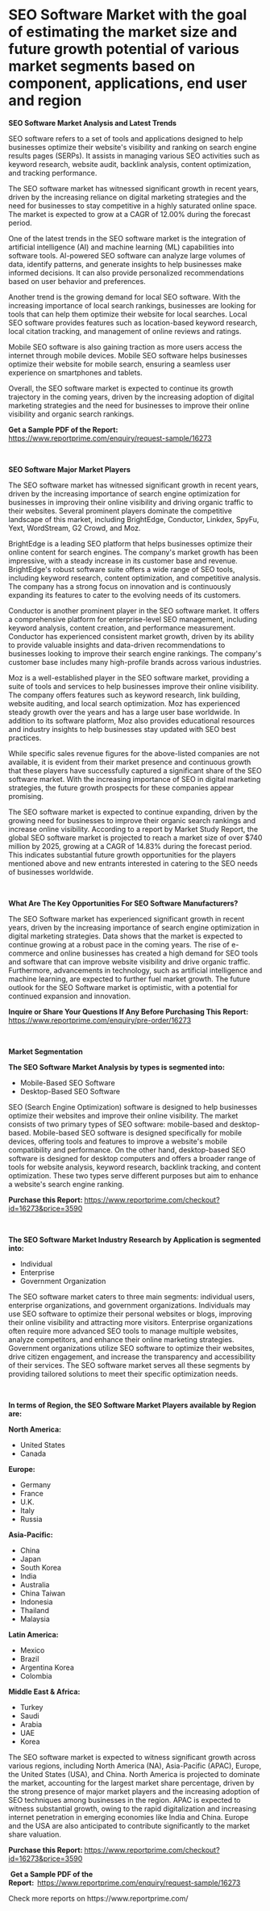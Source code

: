 <p><h1>SEO Software Market with the goal of estimating the market size and future growth potential of various market segments based on component, applications, end user and region</h1></p><p><strong>SEO Software Market Analysis and Latest Trends</strong></p>
<p><p>SEO software refers to a set of tools and applications designed to help businesses optimize their website's visibility and ranking on search engine results pages (SERPs). It assists in managing various SEO activities such as keyword research, website audit, backlink analysis, content optimization, and tracking performance.</p><p>The SEO software market has witnessed significant growth in recent years, driven by the increasing reliance on digital marketing strategies and the need for businesses to stay competitive in a highly saturated online space. The market is expected to grow at a CAGR of 12.00% during the forecast period.</p><p>One of the latest trends in the SEO software market is the integration of artificial intelligence (AI) and machine learning (ML) capabilities into software tools. AI-powered SEO software can analyze large volumes of data, identify patterns, and generate insights to help businesses make informed decisions. It can also provide personalized recommendations based on user behavior and preferences.</p><p>Another trend is the growing demand for local SEO software. With the increasing importance of local search rankings, businesses are looking for tools that can help them optimize their website for local searches. Local SEO software provides features such as location-based keyword research, local citation tracking, and management of online reviews and ratings.</p><p>Mobile SEO software is also gaining traction as more users access the internet through mobile devices. Mobile SEO software helps businesses optimize their website for mobile search, ensuring a seamless user experience on smartphones and tablets.</p><p>Overall, the SEO software market is expected to continue its growth trajectory in the coming years, driven by the increasing adoption of digital marketing strategies and the need for businesses to improve their online visibility and organic search rankings.</p></p>
<p><strong>Get a Sample PDF of the Report:&nbsp;</strong> <a href="https://www.reportprime.com/enquiry/request-sample/16273">https://www.reportprime.com/enquiry/request-sample/16273</a></p>
<p>&nbsp;</p>
<p><strong>SEO Software Major Market Players</strong></p>
<p><p>The SEO software market has witnessed significant growth in recent years, driven by the increasing importance of search engine optimization for businesses in improving their online visibility and driving organic traffic to their websites. Several prominent players dominate the competitive landscape of this market, including BrightEdge, Conductor, Linkdex, SpyFu, Yext, WordStream, G2 Crowd, and Moz.</p><p>BrightEdge is a leading SEO platform that helps businesses optimize their online content for search engines. The company's market growth has been impressive, with a steady increase in its customer base and revenue. BrightEdge's robust software suite offers a wide range of SEO tools, including keyword research, content optimization, and competitive analysis. The company has a strong focus on innovation and is continuously expanding its features to cater to the evolving needs of its customers.</p><p>Conductor is another prominent player in the SEO software market. It offers a comprehensive platform for enterprise-level SEO management, including keyword analysis, content creation, and performance measurement. Conductor has experienced consistent market growth, driven by its ability to provide valuable insights and data-driven recommendations to businesses looking to improve their search engine rankings. The company's customer base includes many high-profile brands across various industries.</p><p>Moz is a well-established player in the SEO software market, providing a suite of tools and services to help businesses improve their online visibility. The company offers features such as keyword research, link building, website auditing, and local search optimization. Moz has experienced steady growth over the years and has a large user base worldwide. In addition to its software platform, Moz also provides educational resources and industry insights to help businesses stay updated with SEO best practices.</p><p>While specific sales revenue figures for the above-listed companies are not available, it is evident from their market presence and continuous growth that these players have successfully captured a significant share of the SEO software market. With the increasing importance of SEO in digital marketing strategies, the future growth prospects for these companies appear promising.</p><p>The SEO software market is expected to continue expanding, driven by the growing need for businesses to improve their organic search rankings and increase online visibility. According to a report by Market Study Report, the global SEO software market is projected to reach a market size of over $740 million by 2025, growing at a CAGR of 14.83% during the forecast period. This indicates substantial future growth opportunities for the players mentioned above and new entrants interested in catering to the SEO needs of businesses worldwide.</p></p>
<p>&nbsp;</p>
<p><strong>What Are The Key Opportunities For SEO Software Manufacturers?</strong></p>
<p><p>The SEO Software market has experienced significant growth in recent years, driven by the increasing importance of search engine optimization in digital marketing strategies. Data shows that the market is expected to continue growing at a robust pace in the coming years. The rise of e-commerce and online businesses has created a high demand for SEO tools and software that can improve website visibility and drive organic traffic. Furthermore, advancements in technology, such as artificial intelligence and machine learning, are expected to further fuel market growth. The future outlook for the SEO Software market is optimistic, with a potential for continued expansion and innovation.</p></p>
<p><strong>Inquire or Share Your Questions If Any Before Purchasing This Report:</strong> <a href="https://www.reportprime.com/enquiry/pre-order/16273">https://www.reportprime.com/enquiry/pre-order/16273</a></p>
<p>&nbsp;</p>
<p><strong>Market Segmentation</strong></p>
<p><strong>The SEO Software Market Analysis by types is segmented into:</strong></p>
<p><ul><li>Mobile-Based SEO Software</li><li>Desktop-Based SEO Software</li></ul></p>
<p><p>SEO (Search Engine Optimization) software is designed to help businesses optimize their websites and improve their online visibility. The market consists of two primary types of SEO software: mobile-based and desktop-based. Mobile-based SEO software is designed specifically for mobile devices, offering tools and features to improve a website's mobile compatibility and performance. On the other hand, desktop-based SEO software is designed for desktop computers and offers a broader range of tools for website analysis, keyword research, backlink tracking, and content optimization. These two types serve different purposes but aim to enhance a website's search engine ranking.</p></p>
<p><strong>Purchase this Report:&nbsp;</strong><a href="https://www.reportprime.com/checkout?id=16273&price=3590">https://www.reportprime.com/checkout?id=16273&price=3590</a></p>
<p>&nbsp;</p>
<p><strong>The SEO Software Market Industry Research by Application is segmented into:</strong></p>
<p><ul><li>Individual</li><li>Enterprise</li><li>Government Organization</li></ul></p>
<p><p>The SEO software market caters to three main segments: individual users, enterprise organizations, and government organizations. Individuals may use SEO software to optimize their personal websites or blogs, improving their online visibility and attracting more visitors. Enterprise organizations often require more advanced SEO tools to manage multiple websites, analyze competitors, and enhance their online marketing strategies. Government organizations utilize SEO software to optimize their websites, drive citizen engagement, and increase the transparency and accessibility of their services. The SEO software market serves all these segments by providing tailored solutions to meet their specific optimization needs.</p></p>
<p>&nbsp;</p>
<p><strong>In terms of Region, the SEO Software Market Players available by Region are:</strong></p>
<p>
    <p> <strong> North America: </strong>
        <ul>
            <li>United States</li>
            <li>Canada</li>
        </ul>
        </p> 
    <p> <strong> Europe: </strong>
        <ul>
            <li>Germany</li>
            <li>France</li>
            <li>U.K.</li>
            <li>Italy</li>
            <li>Russia</li>
        </ul>
        </p> 
    <p> <strong> Asia-Pacific: </strong>
        <ul>
            <li>China</li>
            <li>Japan</li>
            <li>South Korea</li>
            <li>India</li>
            <li>Australia</li>
            <li>China Taiwan</li>
            <li>Indonesia</li>
            <li>Thailand</li>
            <li>Malaysia</li>
        </ul>
        </p> 
    <p> <strong> Latin America: </strong>
        <ul>
            <li>Mexico</li>
            <li>Brazil</li>
            <li>Argentina Korea</li>
            <li>Colombia</li>
        </ul>
        </p> 
    <p> <strong> Middle East & Africa: </strong>
        <ul>
            <li>Turkey</li>
            <li>Saudi</li>
            <li>Arabia</li>
            <li>UAE</li>
            <li>Korea</li>
        </ul>
    </p>
    </p>
<p><p>The SEO software market is expected to witness significant growth across various regions, including North America (NA), Asia-Pacific (APAC), Europe, the United States (USA), and China. North America is projected to dominate the market, accounting for the largest market share percentage, driven by the strong presence of major market players and the increasing adoption of SEO techniques among businesses in the region. APAC is expected to witness substantial growth, owing to the rapid digitalization and increasing internet penetration in emerging economies like India and China. Europe and the USA are also anticipated to contribute significantly to the market share valuation.</p></p>
<p><strong>Purchase this Report: </strong><a href="https://www.reportprime.com/checkout?id=16273&price=3590">https://www.reportprime.com/checkout?id=16273&price=3590</a></p>
<p>&nbsp;<strong>Get a Sample PDF of the Report:&nbsp;&nbsp;</strong><a href="https://www.reportprime.com/enquiry/request-sample/16273">https://www.reportprime.com/enquiry/request-sample/16273</a></p>
<p><strong></strong></p>
<p>Check more reports on https://www.reportprime.com/</p>